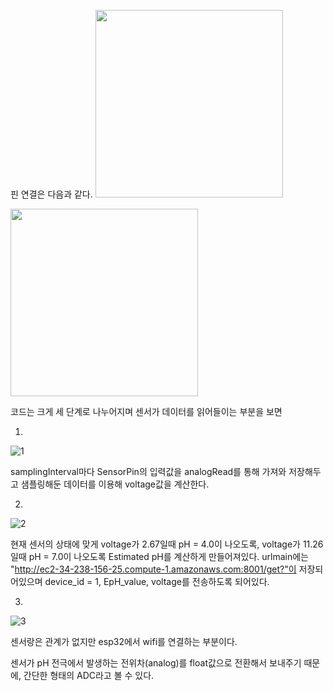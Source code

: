 핀 연결은 다음과 같다.
<img src="https://user-images.githubusercontent.com/62240493/82744899-678c9b00-9db9-11ea-8031-7df5aa3158c2.jpg" width="300" height="300">

<img src="https://user-images.githubusercontent.com/62240493/82744901-69565e80-9db9-11ea-982e-10c207f37cbf.jpg" width="300" height="300">

코드는 크게 세 단계로 나누어지며 센서가 데이터를 읽어들이는 부분을 보면

1. 
![1](https://user-images.githubusercontent.com/62240493/82744902-69eef500-9db9-11ea-8c70-8cf046b62796.png)

samplingInterval마다 SensorPin의 입력값을 analogRead를 통해 가져와 저장해두고 샘플링해둔 데이터를 이용해 voltage값을 계산한다.

2. 
![2](https://user-images.githubusercontent.com/62240493/82744904-69eef500-9db9-11ea-959a-2e85db18f8b3.png)

현재 센서의 상태에 맞게 voltage가 2.67일때 pH = 4.0이 나오도록, voltage가 11.26일때 pH = 7.0이 나오도록 Estimated pH를 계산하게 만들어져있다.
urlmain에는 "http://ec2-34-238-156-25.compute-1.amazonaws.com:8001/get?"이 저장되어있으며 device_id = 1, EpH_value, voltage를 전송하도록 되어있다.

3. 
![3](https://user-images.githubusercontent.com/62240493/82744905-6a878b80-9db9-11ea-8655-fec96d47eaf9.png)

센서랑은 관계가 없지만 esp32에서 wifi를 연결하는 부분이다.


센서가 pH 전극에서 발생하는 전위차(analog)를 float값으로 전환해서 보내주기 때문에, 간단한 형태의 ADC라고 볼 수 있다.

